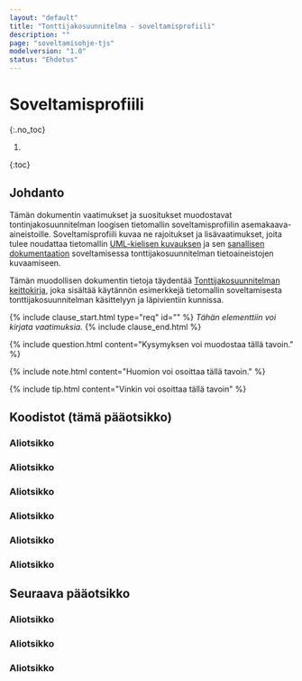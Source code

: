 ```yaml
---
layout: "default"
title: "Tonttijakosuunnitelma - soveltamisprofiili"
description: ""
page: "soveltamisohje-tjs"
modelversion: "1.0"
status: "Ehdotus"
---
```

# Soveltamisprofiili
{:.no_toc}

1. 
{:toc}

## Johdanto

Tämän dokumentin vaatimukset ja suositukset muodostavat tontinjakosuunnitelman loogisen tietomallin soveltamisprofiilin asemakaava-aineistoille. Soveltamisprofiili kuvaa ne rajoitukset ja lisävaatimukset, joita tulee noudattaa tietomallin [UML-kielisen kuvauksen](../../looginenmalli/uml/) ja sen [sanallisen dokumentaation](../../looginenmalli/dokumentaatio/) soveltamisessa tonttijakosuunnitelman tietoaineistojen kuvaamiseen.

Tämän muodollisen dokumentin tietoja täydentää [Tonttijakosuunnitelman keittokirja](./keittokirja.html), joka sisältää käytännön esimerkkejä tietomallin soveltamisesta tonttijakosuunnitelman käsittelyyn ja läpivientiin kunnissa.

{% include clause_start.html type="req" id="" %} <!-- id esim: prof-ak/vaat-kaavakohdelaji. Mitä type="req" tarkoittaa? -->
*Tähän elementtiin voi kirjata vaatimuksia.*
{% include clause_end.html %}

{% include question.html content="Kysymyksen voi muodostaa tällä tavoin." %}

{% include note.html content="Huomion voi osoittaa tällä tavoin." %}

{% include tip.html content="Vinkin voi osoittaa tällä tavoin" %}

<!-- **Koodi**: <http://uri.suomi.fi/codelist/rytj/RY_KaavamaaraysLaji_AK/code/01>  <- Tässä esimerkki, miten voidaan viitata suoraan koodiin koodistot-palvelussa. -->

## Koodistot (tämä pääotsikko)

### Aliotsikko

### Aliotsikko

### Aliotsikko

### Aliotsikko

### Aliotsikko

### Aliotsikko

## Seuraava pääotsikko

### Aliotsikko

### Aliotsikko

### Aliotsikko
